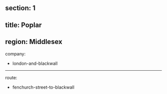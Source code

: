 section: 1
----
title: Poplar
----
region: Middlesex
----
company:
- london-and-blackwall
----
route:
- fenchurch-street-to-blackwall
